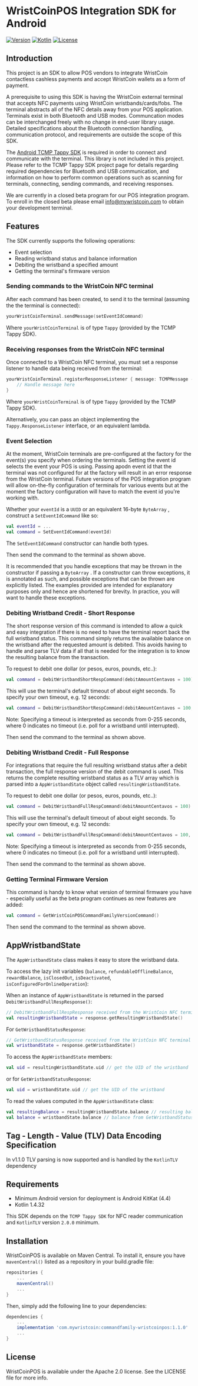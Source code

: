 # WristCoinPOS Integration SDK for Android

[![Version](https://img.shields.io/maven-central/v/com.mywristcoin/commandfamily-wristcoinpos)](https://mvnrepository.com/artifact/com.mywristcoin)
[![Kotlin](https://img.shields.io/badge/kotlin-1.4.31-blue.svg?logo=kotlin)](http://kotlinlang.org)
[![License](https://img.shields.io/github/license/WristCoin/POS-Integration-SDK-Android)](https://github.com/WristCoin/POS-Integration-SDK-Android/blob/master/LICENSE)

## Introduction

This project is an SDK to allow POS vendors to integrate WristCoin contactless cashless payments and accept WristCoin wallets as a form of payment.

A prerequisite to using this SDK is having the WristCoin external terminal that accepts NFC payments using WristCoin wristbands/cards/fobs.  The terminal abstracts all of the NFC details away from your POS application.  Terminals exist in both Bluetooth and USB modes.  Communcation modes can be interchanged freely with no change in end-user library usage.  Detailed specifications about the Bluetooth connection handling, communication protocol, and requirements are outside the scope of this SDK.

The [Android TCMP Tappy SDK](https://github.com/TapTrack/TCMPTappy-Android) is required in order to connect and communicate with the terminal.  This library is not included in this project.  Please refer to the TCMP Tappy SDK project page for details regarding required dependencies for Bluetooth and USB communication, and information on how to perform common operations such as scanning for terminals, connecting, sending commands, and receiving responses.

We are currently in a closed beta program for our POS integration program.  To enroll in the closed beta please email [info@mywristcoin.com](mailto:info@mywristcoin.com) to obtain your development terminal.

## Features

The SDK currently supports the following operations:

* Event selection
* Reading wristband status and balance information
* Debiting the wristband a specified amount
* Getting the terminal's firmware version

### Sending commands to the WristCoin NFC terminal

After each command has been created, to send it to the terminal (assuming the the terminal is connected):

``` kotlin
yourWristCoinTerminal.sendMessage(setEventIdCommand)
```

Where `yourWristCoinTerminal` is of type `Tappy` (provided by the TCMP Tappy SDK).

### Receiving responses from the WristCoin NFC terminal

Once connected to a WristCoin NFC terminal, you must set a response listener to handle data being received from the terminal:

``` kotlin
yourWristCoinTerminal.registerResponseListener { message: TCMPMessage ->
    // Handle message here
}
```

Where `yourWristCoinTerminal` is of type `Tappy` (provided by the TCMP Tappy SDK).

Alternatively, you can pass an object implementing the `Tappy.ResponseListener` interface, or an equivalent lambda.

### Event Selection

At the moment, WristCoin terminals are pre-configured at the factory for the event(s) you specify when ordering the terminals.  Setting the event id selects the event your POS is using.  Passing apodn event id that the terminal was not configured for at the factory will result in an error response from the WristCoin terminal.  Future versions of the POS integration program will allow on-the-fly configuration of terminals for various events but at the moment the factory configuration will have to match the event id you're working with.

Whether your `eventId` is a `UUID` or an equivalent 16-byte `ByteArray` , construct a `SetEventIdCommand` like so:

``` kotlin
val eventId = ...
val command = SetEventIdCommand(eventId)
```

The `SetEventIdCommand` constructor can handle both types.

Then send the command to the terminal as shown above. 

It is recommended that you handle exceptions that may be thrown in the constructor if passing a `ByteArray` .  If a constructor can throw exceptions, it is annotated as such, and possible exceptions that can be thrown are explicitly listed.  The examples provided are intended for explanatory purposes only and hence are shortened for brevity.  In practice, you will want to handle these exceptions.

### Debiting Wristband Credit - Short Response

The short response version of this command is intended to allow a quick and easy integration if there is no need to have the terminal report back the full wristband status.  This command simply returns the available balance on the wristband after the requested amount is debited.  This avoids having to handle and parse TLV data if all that is needed  for the integration is to know the resulting balance from the transaction.

To request to debit one dollar (or pesos, euros, pounds, etc..):

``` kotlin
val command = DebitWristbandShortRespCommand(debitAmountCentavos = 100)
```

This will use the terminal's default timeout of about eight seconds.  To specify your own timeout, e.g. 12 seconds:

``` kotlin
val command = DebitWristbandShortRespCommand(debitAmountCentavos = 100, timeout = 12)
```
 
 Note: Specifying a timeout is interpreted as seconds from 0-255 seconds, where 0 indicates no timeout (i.e.  poll for a wristband until interrupted).
 
 Then send the command to the terminal as shown above.

### Debiting Wristband Credit - Full Response

For integrations that require the full resulting wristband status after a debit transaction, the full response version of the debit command is used. This returns the complete resulting wristband status as a TLV array which is parsed into a ```AppWristbandState``` object called ```resultingWristbandState```.

To request to debit one dollar (or pesos, euros, pounds, etc..):

``` kotlin
val command = DebitWristbandFullRespCommand(debitAmountCentavos = 100)
```

This will use the terminal's default timeout of about eight seconds.  To specify your own timeout, e.g. 12 seconds:

``` kotlin
val command = DebitWristbandFullRespCommand(debitAmountCentavos = 100, timeout = 12)
```

 
 Note: Specifying a timeout is interpreted as seconds from 0-255 seconds, where 0 indicates no timeout (i.e.  poll for a wristband until interrupted).
 
 Then send the command to the terminal as shown above.

### Getting Terminal Firmware Version

This command is handy to know what version of terminal firmware you have - especially useful as the beta program continues as new features are added:

``` kotlin
val command = GetWristCoinPOSCommandFamilyVersionCommand()
```

Then send the command to the terminal as shown above.

## AppWristbandState

The ```AppWristbandState``` class makes it easy to store the wristband data.

To access the lazy init variables (`balance`, `refundableOfflineBalance`, `rewardBalance`, `isClosedOut`, `isDeactivated`, `isConfiguredForOnlineOperation`):

When an instance of ```AppWristbandState``` is returned in the parsed ```DebitWristbandFullRespResponse()```:

```kotlin
// DebitWristbandFullRespResponse received from the WristCoin NFC terminal
val resultingWristbandState = response.getResultingWristbandState()
```
For ```GetWristbandStatusResponse```:
```kotlin
// GetWristbandStatusResponse received from the WristCoin NFC terminal
val wristbandState = response.getWristbandState()
```
To access the ```AppWristbandState``` members:
```kotlin
val uid = resultingWristbandState.uid // get the UID of the wristband
```
or for ```GetWristbandStatusResponse```:
```kotlin
val uid = wristbandState.uid // get the UID of the wristband
```

To read the values computed in the ```AppWristbandState``` class:
```kotlin
val resultingBalance = resultingWristbandState.balance // resulting balance from DebitWristbandFullRespResponse
val balance = wristbandState.balance // balance from GetWristbandStatusResponse
```

## Tag - Length - Value (TLV) Data Encoding Specification

In v1.1.0 TLV parsing is now supported and is handled by the `KotlinTLV` dependency 

## Requirements

* Minimum Android version for deployment is Android KitKat (4.4)
* Kotlin 1.4.32

This SDK depends on the `TCMP Tappy SDK` for NFC reader communication and `KotlinTLV` version `2.0.0` minimum.

## Installation

WristCoinPOS is available on Maven Central.  To install it, ensure you have `mavenCentral()` listed as a repository in your build.gradle file:

``` groovy
repositories {
    ...
    mavenCentral()
    ...
}
```

Then, simply add the following line to your dependencies:

``` groovy
dependencies {
    ...
    implementation 'com.mywristcoin:commandfamily-wristcoinpos:1.1.0'
    ...
}
```

## License

WristCoinPOS is available under the Apache 2.0 license.  See the LICENSE file for more info.
